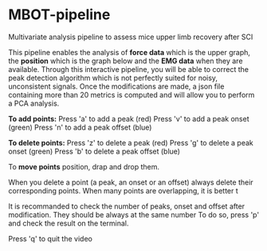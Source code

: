# MBOT-pipeline
Multivariate analysis pipeline to assess mice upper limb recovery after SCI

This pipeline enables the analysis of **force data** which is the upper graph, the **position** which is the graph below and the **EMG data** when they are available. 
Through this interactive pipeline, you will be able to correct the peak detection algorithm which is not perfectly suited for noisy, unconsistent signals. 
Once the modifications are made, a json file containing more than 20 metrics is computed and will allow you to perform a PCA analysis. 

**To add points:**
Press 'a' to add a peak (red)
Press 'v' to add a peak onset (green)
Press 'n' to add a peak offset (blue)

**To delete points:**
Press 'z' to delete a peak (red)
Press 'g' to delete a peak onset (green)
Press 'b' to delete a peak offset (blue)

To **move points** position, drap and drop them. 

When you delete a point (a peak, an onset or an offset) always delete their corresponding points. 
When many points are overlapping, it is better t

It is recommanded to check the number of peaks, onset and offset after modification. They should be always at the same number
To do so, press 'p' and check the result on the terminal. 

Press 'q' to quit the video
